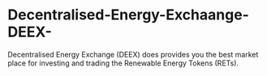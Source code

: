 # Decentralised-Energy-Exchaange-DEEX-
Decentralised Energy Exchange (DEEX) does provides you the best market place for investing and trading the Renewable Energy Tokens (RETs).
